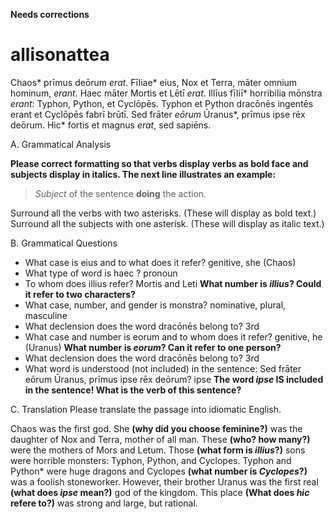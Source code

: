 **Needs corrections**


# allisonattea


Chaos* prīmus deōrum *erat*. Fīliae* eius, Nox et Terra, māter omnium hominum, *erant*. Haec māter Mortis et Lētī *erat*. Illīus fīliī* horribilia mōnstra *erant*: Typhon, Python, et Cyclōpēs. Typhon et Python dracōnēs ingentēs erant et Cyclōpēs fabrī brūtī. Sed frāter *eōrum* Ūranus*, prīmus ipse rēx deōrum. Hic* fortis et magnus *erat*, sed sapiēns.

A. Grammatical Analysis

**Please correct formatting so that verbs display verbs as bold face and subjects display in italics.   The next line illustrates an example:**

> *Subject* of the sentence **doing** the action.


Surround all the verbs with two asterisks. (These will display as bold text.) Surround all the subjects with one asterisk. (These will display as italic text.)

B. Grammatical Questions

- What case is eius and to what does it refer? genitive, she (Chaos)
- What type of word is haec ? pronoun
- To whom does illius refer? Mortis and Leti **What number is *illius*?  Could it refer to two characters?**
- What case, number, and gender is monstra? nominative, plural, masculine
- What declension does the word dracōnēs belong to? 3rd
- What case and number is eorum and to whom does it refer? genitive, he (Uranus) **What number is *eorum*? Can it refer to one person?**
- What declension does the word dracōnēs belong to? 3rd
- What word is understood (not included) in the sentence: Sed frāter eōrum Ūranus, prīmus ipse rēx deōrum? ipse **The word *ipse* IS included in the sentence!  What is the verb of this sentence?**

C. Translation
Please translate the passage into idiomatic English.

Chaos was the first god. She **(why did you choose feminine?)** was the daughter of Nox and Terra, mother of all man. These **(who? how many?)** were the mothers of Mors and Letum. Those **(what form is *illius*?)** sons were horrible monsters: Typhon, Python, and Cyclopes. Typhon and Python* were huge dragons and Cyclopes **(what number is *Cyclopes*?)** was a foolish stoneworker. However, their brother Uranus was the first real **(what does *ipse* mean?)** god of the kingdom. This place **(What does *hic* refere to?)** was strong and large, but rational.
